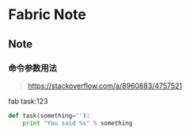 Fabric Note
===========

Note
----

### 命令参数用法

> <https://stackoverflow.com/a/8960883/4757521>

fab task:123

``` python
def task(something=''):
    print "You said %s" % something
```
